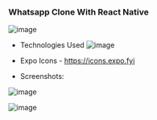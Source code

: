 ### Whatsapp Clone With React Native

![image](https://i.imgur.com/ZfMooxy.png)

* Technologies Used
![image](https://i.imgur.com/Lnew5ig.png)

* Expo Icons - https://icons.expo.fyi

* Screenshots:

![image](https://i.imgur.com/i91Ye5g.png)

![image](https://i.imgur.com/FIpSkme.png)